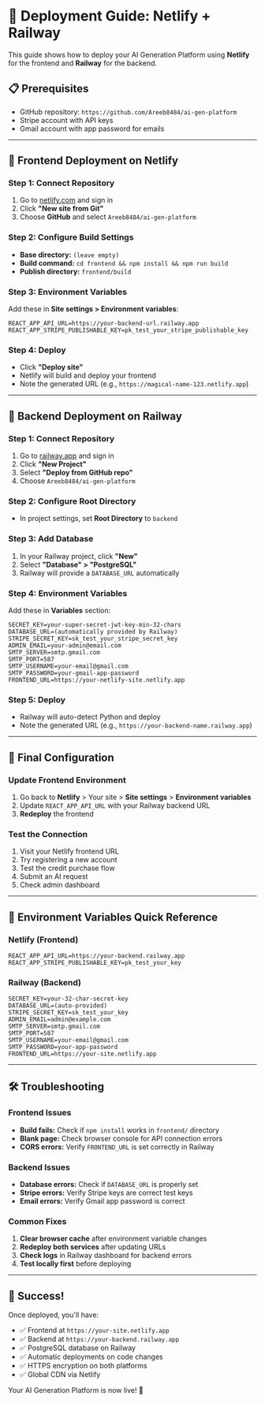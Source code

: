 # 🚀 Deployment Guide: Netlify + Railway

This guide shows how to deploy your AI Generation Platform using **Netlify** for the frontend and **Railway** for the backend.

## 📋 Prerequisites

- GitHub repository: `https://github.com/Areeb8484/ai-gen-platform`
- Stripe account with API keys
- Gmail account with app password for emails

---

## 🎯 Frontend Deployment on Netlify

### Step 1: Connect Repository
1. Go to [netlify.com](https://netlify.com) and sign in
2. Click **"New site from Git"**
3. Choose **GitHub** and select `Areeb8484/ai-gen-platform`

### Step 2: Configure Build Settings
- **Base directory:** `(leave empty)`
- **Build command:** `cd frontend && npm install && npm run build`
- **Publish directory:** `frontend/build`

### Step 3: Environment Variables
Add these in **Site settings > Environment variables**:
```
REACT_APP_API_URL=https://your-backend-url.railway.app
REACT_APP_STRIPE_PUBLISHABLE_KEY=pk_test_your_stripe_publishable_key
```

### Step 4: Deploy
- Click **"Deploy site"**
- Netlify will build and deploy your frontend
- Note the generated URL (e.g., `https://magical-name-123.netlify.app`)

---

## 🚂 Backend Deployment on Railway

### Step 1: Connect Repository  
1. Go to [railway.app](https://railway.app) and sign in
2. Click **"New Project"**
3. Select **"Deploy from GitHub repo"**
4. Choose `Areeb8484/ai-gen-platform`

### Step 2: Configure Root Directory
- In project settings, set **Root Directory** to `backend`

### Step 3: Add Database
1. In your Railway project, click **"New"**
2. Select **"Database" > "PostgreSQL"**  
3. Railway will provide a `DATABASE_URL` automatically

### Step 4: Environment Variables
Add these in **Variables** section:
```
SECRET_KEY=your-super-secret-jwt-key-min-32-chars
DATABASE_URL=(automatically provided by Railway)
STRIPE_SECRET_KEY=sk_test_your_stripe_secret_key
ADMIN_EMAIL=your-admin@email.com
SMTP_SERVER=smtp.gmail.com
SMTP_PORT=587
SMTP_USERNAME=your-email@gmail.com
SMTP_PASSWORD=your-gmail-app-password
FRONTEND_URL=https://your-netlify-site.netlify.app
```

### Step 5: Deploy
- Railway will auto-detect Python and deploy
- Note the generated URL (e.g., `https://your-backend-name.railway.app`)

---

## 🔄 Final Configuration

### Update Frontend Environment
1. Go back to **Netlify** > Your site > **Site settings** > **Environment variables**
2. Update `REACT_APP_API_URL` with your Railway backend URL
3. **Redeploy** the frontend

### Test the Connection  
1. Visit your Netlify frontend URL
2. Try registering a new account
3. Test the credit purchase flow
4. Submit an AI request
5. Check admin dashboard

---

## 🔧 Environment Variables Quick Reference

### Netlify (Frontend)
```env
REACT_APP_API_URL=https://your-backend.railway.app
REACT_APP_STRIPE_PUBLISHABLE_KEY=pk_test_your_key
```

### Railway (Backend)
```env
SECRET_KEY=your-32-char-secret-key
DATABASE_URL=(auto-provided)
STRIPE_SECRET_KEY=sk_test_your_key
ADMIN_EMAIL=admin@example.com
SMTP_SERVER=smtp.gmail.com
SMTP_PORT=587
SMTP_USERNAME=your-email@gmail.com  
SMTP_PASSWORD=your-app-password
FRONTEND_URL=https://your-site.netlify.app
```

---

## 🛠 Troubleshooting

### Frontend Issues
- **Build fails:** Check if `npm install` works in `frontend/` directory
- **Blank page:** Check browser console for API connection errors
- **CORS errors:** Verify `FRONTEND_URL` is set correctly in Railway

### Backend Issues  
- **Database errors:** Check if `DATABASE_URL` is properly set
- **Stripe errors:** Verify Stripe keys are correct test keys
- **Email errors:** Verify Gmail app password is correct

### Common Fixes
1. **Clear browser cache** after environment variable changes
2. **Redeploy both services** after updating URLs
3. **Check logs** in Railway dashboard for backend errors
4. **Test locally first** before deploying

---

## 🎉 Success!

Once deployed, you'll have:
- ✅ Frontend at `https://your-site.netlify.app`
- ✅ Backend at `https://your-backend.railway.app`  
- ✅ PostgreSQL database on Railway
- ✅ Automatic deployments on code changes
- ✅ HTTPS encryption on both platforms
- ✅ Global CDN via Netlify

Your AI Generation Platform is now live! 🚀
